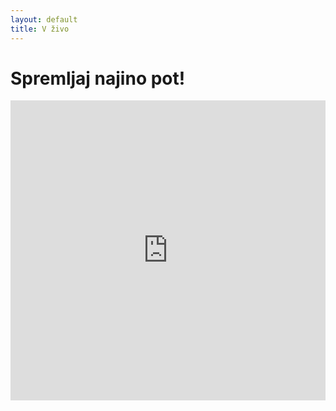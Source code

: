 ```yaml
---
layout: default
title: V živo
---
```


<div id="post">
  <h1 class="pageTitle">Spremljaj najino pot!</h1>

  <iframe src="https://www.google.com/maps/d/u/0/embed?mid=1-58OytQtCToN-cKC6NLeLE8XZOs" width="100%" height="480" frameborder="0" style="border:0" allowfullscreen></iframe>
  
</div>

